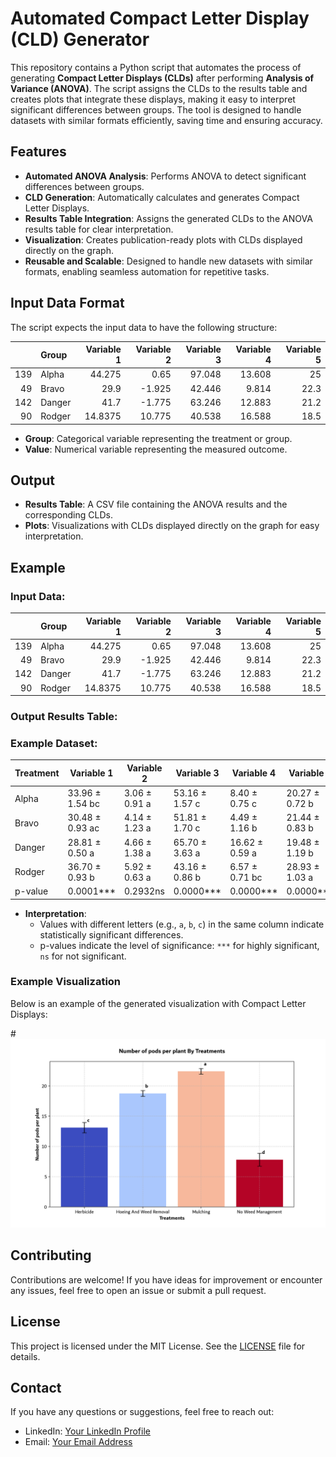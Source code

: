 # Automated Compact Letter Display (CLD) Generator

This repository contains a Python script that automates the process of generating **Compact Letter Displays (CLDs)** after performing **Analysis of Variance (ANOVA)**. The script assigns the CLDs to the results table and creates plots that integrate these displays, making it easy to interpret significant differences between groups. The tool is designed to handle datasets with similar formats efficiently, saving time and ensuring accuracy.

## Features

- **Automated ANOVA Analysis**: Performs ANOVA to detect significant differences between groups.
- **CLD Generation**: Automatically calculates and generates Compact Letter Displays.
- **Results Table Integration**: Assigns the generated CLDs to the ANOVA results table for clear interpretation.
- **Visualization**: Creates publication-ready plots with CLDs displayed directly on the graph.
- **Reusable and Scalable**: Designed to handle new datasets with similar formats, enabling seamless automation for repetitive tasks.



## Input Data Format

The script expects the input data to have the following structure:

|     | Group              |   Variable 1 |   Variable 2 |   Variable 3 |  Variable 4 |   Variable 5 | 
|----:|:------------------------|---------------:|--------------:|--------------------:|------------------:|------------------------:|
| 139 | Alpha                |        44.275  |         0.65  |              97.048 |            13.608 |                    25   |      
|  49 | Bravo |        29.9    |        -1.925 |              42.446 |             9.814 |                    22.3 |   
| 142 | Danger               |        41.7    |        -1.775 |              63.246 |            12.883 |                    21.2 |             
|  90 | Rodger               |        14.8375 |        10.775 |              40.538 |            16.588 |                    18.5 |                  


- **Group**: Categorical variable representing the treatment or group.
- **Value**: Numerical variable representing the measured outcome.

## Output

- **Results Table**: A CSV file containing the ANOVA results and the corresponding CLDs.
- **Plots**: Visualizations with CLDs displayed directly on the graph for easy interpretation.

## Example

### Input Data:

|     | Group              |   Variable 1 |   Variable 2 |   Variable 3 |  Variable 4 |   Variable 5 | 
|----:|:------------------------|---------------:|--------------:|--------------------:|------------------:|------------------------:|
| 139 | Alpha                |        44.275  |         0.65  |              97.048 |            13.608 |                    25   |      
|  49 | Bravo |        29.9    |        -1.925 |              42.446 |             9.814 |                    22.3 |   
| 142 | Danger               |        41.7    |        -1.775 |              63.246 |            12.883 |                    21.2 |             
|  90 | Rodger               |        14.8375 |        10.775 |              40.538 |            16.588 |                    18.5 |                  

### Output Results Table:

### Example Dataset:

| Treatment              | Variable 1         | Variable 2        | Variable 3    | Variable 4     | Variable 5 |
|------------------------|----------------------|--------------------|----------------------|---------------------|------------------------|
| Alpha             | 33.96 ± 1.54 bc      | 3.06 ± 0.91 a      | 53.16 ± 1.57 c       | 8.40 ± 0.75 c       | 20.27 ± 0.72 b         |
| Bravo | 30.48 ± 0.93 ac      | 4.14 ± 1.23 a      | 51.81 ± 1.70 c       | 4.49 ± 1.16 b       | 21.44 ± 0.83 b         |
| Danger              | 28.81 ± 0.50 a       | 4.66 ± 1.38 a      | 65.70 ± 3.63 a       | 16.62 ± 0.59 a      | 19.48 ± 1.19 b         |
| Rodger    | 36.70 ± 0.93 b       | 5.92 ± 0.63 a      | 43.16 ± 0.86 b       | 6.57 ± 0.71 bc      | 28.93 ± 1.03 a         |
| p-value              | 0.0001***            | 0.2932ns           | 0.0000***            | 0.0000***           | 0.0000***              |

- **Interpretation**:
  - Values with different letters (e.g., `a`, `b`, `c`) in the same column indicate statistically significant differences.
  - p-values indicate the level of significance: `***` for highly significant, `ns` for not significant.

### Example Visualization

Below is an example of the generated visualization with Compact Letter Displays:

#![CLD Plot Example](Visualization(Figures)/cld_plot.png)


## Contributing

Contributions are welcome! If you have ideas for improvement or encounter any issues, feel free to open an issue or submit a pull request.

## License

This project is licensed under the MIT License. See the [LICENSE](LICENSE) file for details.

## Contact

If you have any questions or suggestions, feel free to reach out:

- LinkedIn: [Your LinkedIn Profile](#)
- Email: [Your Email Address](#)

